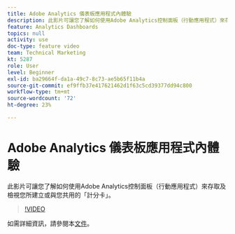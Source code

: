 ```yaml
---
title: Adobe Analytics 儀表板應用程式內體驗
description: 此影片可讓您了解如何使用Adobe Analytics控制面板（行動應用程式）來存取及檢視您所建立或與您共用的「計分卡」。
feature: Analytics Dashboards
topics: null
activity: use
doc-type: feature video
team: Technical Marketing
kt: 5287
role: User
level: Beginner
exl-id: ba29664f-da1a-49c7-8c73-ae5b65f11b4a
source-git-commit: ef9ffb37e417621462d1f63c5cd39377dd94c800
workflow-type: tm+mt
source-wordcount: '72'
ht-degree: 23%

---
```


# Adobe Analytics 儀表板應用程式內體驗

此影片可讓您了解如何使用Adobe Analytics控制面板（行動應用程式）來存取及檢視您所建立或與您共用的「計分卡」。

>[!VIDEO](https://video.tv.adobe.com/v/34545/?quality=12)

如需詳細資訊，請參閱本[文件](https://experienceleague.adobe.com/docs/analytics/analyze/mobapp/home.html?lang=en)。

